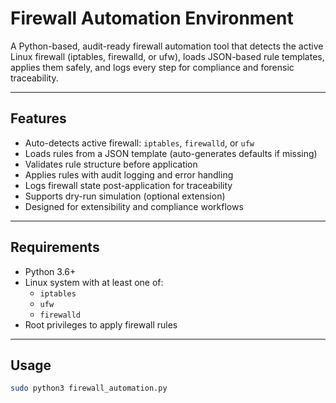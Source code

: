 # Firewall Automation Environment

A Python-based, audit-ready firewall automation tool that detects the active Linux firewall (iptables, firewalld, or ufw), loads JSON-based rule templates, applies them safely, and logs every step for compliance and forensic traceability.

---

## Features

- Auto-detects active firewall: `iptables`, `firewalld`, or `ufw`
- Loads rules from a JSON template (auto-generates defaults if missing)
- Validates rule structure before application
- Applies rules with audit logging and error handling
- Logs firewall state post-application for traceability
- Supports dry-run simulation (optional extension)
- Designed for extensibility and compliance workflows

---

## Requirements

- Python 3.6+
- Linux system with at least one of:
  - `iptables`
  - `ufw`
  - `firewalld`
- Root privileges to apply firewall rules

---

## Usage

```bash
sudo python3 firewall_automation.py
